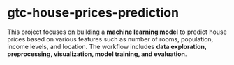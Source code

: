 # gtc-house-prices-prediction
This project focuses on building a **machine learning model** to predict house prices based on various features such as number of rooms, population, income levels, and location.   The workflow includes **data exploration, preprocessing, visualization, model training, and evaluation**.  
